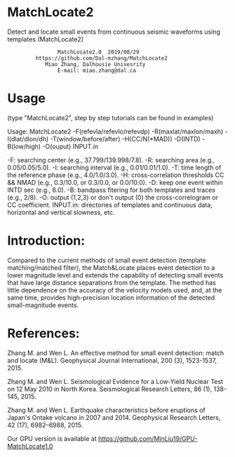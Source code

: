 # MatchLocate2
Detect and locate small events from continuous seismic waveforms using templates (MatchLocate2)

                    MatchLocate2.0  2019/08/29
             https://github.com/Dal-mzhang/MatchLocate2
                Miao Zhang, Dalhousie Univesrity
                    E-mail: miao.zhang@dal.ca
                    
# Usage
(type "MatchLocate2", step by step tutorials can be found in examples)

Usage: MatchLocate2 -F(refevla/refevlo/refevdp) -R(maxlat/maxlon/maxh) -I(dlat/dlon/dh)
       -T(window/before/after) -H(CC/N(*MAD)) -D(INTD) -B(low/high) -O(ouput) INPUT.in
       
-F: searching center (e.g., 37.799/139.998/7.8).
-R: searching area (e.g., 0.05/0.05/5.0).
-I: searching interval (e.g., 0.01/0.01/1.0).
-T: time length of the reference phase (e.g., 4.0/1.0/3.0).
-H: cross-correlation thresholds CC && NMAD (e.g., 0.3/10.0, or 0.3/0.0, or 0.0/10.0).
-D: keep one event within INTD sec (e.g., 6.0).
-B: bandpass fitering for both templates and traces (e.g., 2/8).
-O: output (1,2,3) or don't output (0) the cross-correlogram or CC coefficient.
INPUT.in: directories of templates and continuous data, horizontal and vertical slowness, etc.


# Introduction:
Compared to the current methods of small event detection (template matching/matched filter), the Match&Locate places event detection to a lower magnitude level and extends the capability of detecting small events that have large distance separations from the template. The method has little dependence on the accuracy of the velocity models used, and, at the same time, provides high-precision location information of the detected small-magnitude events.

# References:
Zhang M. and Wen L. An effective method for small event detection: match and locate (M&L). Geophysical Journal International, 200 (3), 1523-1537, 2015.

Zhang M. and Wen L. Seismological Evidence for a Low‐Yield Nuclear Test on 12 May 2010 in North Korea. Seismological Research Letters, 86 (1), 138-145, 2015.

Zhang M. and Wen L. Earthquake characteristics before eruptions of Japan's Ontake volcano in 2007 and 2014. Geophysical Research Letters, 42 (17), 6982–6988, 2015.

Our GPU version is available at https://github.com/MinLiu19/GPU-MatchLocate1.0
